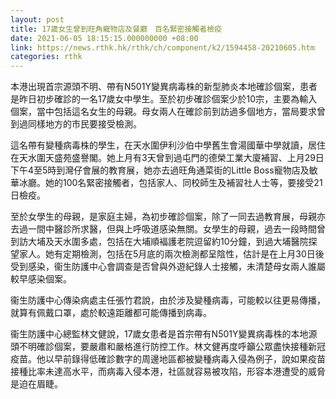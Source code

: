 ```yaml
---
layout: post
title: 17歲女生曾到旺角寵物店及餐廳　百名緊密接觸者檢疫
date: 2021-06-05 18:15:15.000000000 +08:00
link: https://news.rthk.hk/rthk/ch/component/k2/1594458-20210605.htm
categories: rthk
---
```


本港出現首宗源頭不明、帶有N501Y變異病毒株的新型肺炎本地確診個案，患者是昨日初步確診的一名17歲女中學生。至於初步確診個案少於10宗，主要為輸入個案，當中包括這名女生的母親。母女兩人在確診前到訪過多個地方，當局要求曾到過同樣地方的市民要接受檢測。

這名帶有變種病毒株的學生，在天水圍伊利沙伯中學舊生會湯國華中學就讀，居住在天水圍天盛苑盛譽閣。她上月有3天曾到過屯門的德榮工業大廈補習、上月29日下午4至5時到灣仔會展的教育展，她亦去過旺角通菜街的Little Boss寵物店及敏華冰廳。她的100名緊密接觸者，包括家人、同校師生及補習社人士等，要接受21日檢疫。

至於女學生的母親，是家庭主婦，為初步確診個案，除了一同去過教育展，母親亦去過一間中醫診所求醫，但與上呼吸道感染無關。女學生的母親，過去一段時間曾到訪大埔及天水圍多處，包括在大埔順褔護老院逗留約10分鐘，到過大埔醫院探望家人。她有定期檢測，包括在5月底的兩次檢測都呈陰性，估計是在上月30日後受到感染，衞生防護中心會調查是否曾與外遊紀錄人士接觸，未清楚母女兩人誰屬較早感染個案。

衞生防護中心傳染病處主任張竹君說，由於涉及變種病毒，可能較以往更易傳播，就算有佩戴口罩，處於較遠距離都可能傳播到病毒。

衞生防護中心總監林文健說，17歲女患者是首宗帶有N501Y變異病毒株的本地源頭不明確診個案，要嚴肅和嚴格進行防控工作。林文健再度呼籲公眾盡快接種新冠疫苗。他以早前錄得低確診數字的周邊地區都被變種病毒入侵為例子，說如果疫苗接種比率未達高水平，而病毒入侵本港，社區就容易被攻陷，形容本港遭受的威脅是迫在眉睫。
